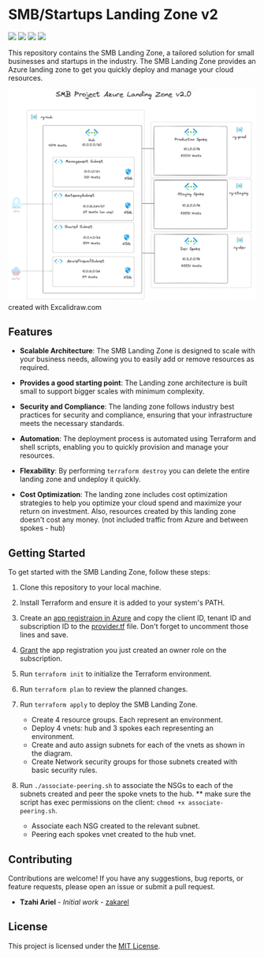 # SMB/Startups Landing Zone v2

<img src="https://img.shields.io/badge/Azure%20CLI%20-v2.19.1-blue?style=flat-square"> <img src="https://img.shields.io/badge/VSCode%20-v1.53.2-purple?style=flat-square">
<img src="https://img.shields.io/badge/AzureRM%20-v3.84-navy?style=flat-square">
<img src="https://img.shields.io/badge/jq%20-v3.84-darkgreen?style=flat-square">

This repository contains the SMB Landing Zone, a tailored solution for small businesses and startups in the industry. The SMB Landing Zone provides an Azure landing zone to get you quickly deploy and manage your cloud resources.

![SMB-architecture-v2.png](/architectures/SMB-architecture-v2.png)
created with Excalidraw.com
## Features

- **Scalable Architecture**: The SMB Landing Zone is designed to scale with your business needs, allowing you to easily add or remove resources as required.

- **Provides a good starting point**: The Landing zone architecture is built small to support bigger scales with minimum complexity.

- **Security and Compliance**: The landing zone follows industry best practices for security and compliance, ensuring that your infrastructure meets the necessary standards.

- **Automation**: The deployment process is automated using Terraform and shell scripts, enabling you to quickly provision and manage your resources.

- **Flexability**: By performing `terraform destroy` you can delete the entire landing zone and undeploy it quickly.

- **Cost Optimization**: The landing zone includes cost optimization strategies to help you optimize your cloud spend and maximize your return on investment. Also, resources created by this landing zone doesn't cost any money. (not included traffic from Azure and between spokes - hub)

## Getting Started

To get started with the SMB Landing Zone, follow these steps:

1. Clone this repository to your local machine.

2. Install Terraform and ensure it is added to your system's PATH.

3. Create an [app registraion in Azure](https://learn.microsoft.com/en-us/power-apps/developer/data-platform/walkthrough-register-app-azure-active-directory) and copy the client ID, tenant ID and subscription ID to the [provider.tf](provider.tf) file. Don't forget to uncomment those lines and save.

4. [Grant](https://learn.microsoft.com/en-us/azure/role-based-access-control/role-assignments-portal?tabs=delegate-condition) the app registration you just created an owner role on the subscription.

5. Run `terraform init` to initialize the Terraform environment.

6. Run `terraform plan` to review the planned changes.

7. Run `terraform apply` to deploy the SMB Landing Zone.
    - Create 4 resource groups. Each represent an environment.
    - Deploy 4 vnets: hub and 3 spokes each representing an environment.
    - Create and auto assign subnets for each of the vnets as shown in the diagram.
    - Create Network security groups for those subnets created with basic security rules.

8. Run `./associate-peering.sh` to associate the NSGs to  each of the subnets created and peer the spoke vnets to the hub. ** make sure the script has exec permissions on the client: `chmod +x associate-peering.sh`.
    - Associate each NSG created to the relevant subnet.
    - Peering each spokes vnet created to the hub vnet.

## Contributing

Contributions are welcome! If you have any suggestions, bug reports, or feature requests, please open an issue or submit a pull request.

* **Tzahi Ariel** - *Initial work* - [zakarel](https://github.com/zakarel)

## License

This project is licensed under the [MIT License](./LICENSE).
